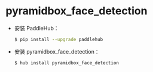 # pyramidbox_face_detection
* 安装 PaddleHub：

    ```bash
    $ pip install --upgrade paddlehub
    ```

* 安装 pyramidbox_face_detection：

    ```bash
    $ hub install pyramidbox_face_detection
    ```
